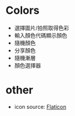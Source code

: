 # Colors
* 選擇圖片/拍照取得色彩
* 輸入顏色代碼顯示顏色
* 隨機顏色
* 分享顏色
* 隨機漸層
* 顏色選擇器
# other
* icon source: [Flaticon](https://www.flaticon.com)
